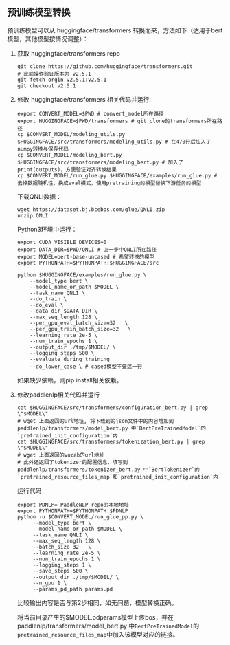 ## 预训练模型转换

预训练模型可以从 huggingface/transformers 转换而来，方法如下（适用于bert模型，其他模型按情况调整）：

1. 获取 huggingface/transformers repo
   ```shell
   git clone https://github.com/huggingface/transformers.git
   # 此前操作验证版本为 v2.5.1
   git fetch orgin v2.5.1:v2.5.1
   git checkout v2.5.1
   ```
2. 修改 huggingface/transformers 相关代码并运行:
    ```shell
    export CONVERT_MODEL=$PWD # convert_model所在路径
    export HUGGINGFACE=$PWD/transformers # git clone的transformers所在路径
    cp $CONVERT_MODEL/modeling_utils.py $HUGGINGFACE/src/transformers/modeling_utils.py # 在470行后加入了numpy转换与保存代码
    cp $CONVERT_MODEL/modeling_bert.py  $HUGGINGFACE/src/transformers/modeling_bert.py # 加入了print(outputs)，方便验证对齐转换结果
    cp $CONVERT_MODEL/run_glue.py $HUGGINGFACE/examples/run_glue.py # 去掉数据随机性，换成eval模式，使用pretraining的模型替换下游任务的模型
    ```

    下载QNLI数据：
    ```shell
    wget https://dataset.bj.bcebos.com/glue/QNLI.zip
    unzip QNLI
    ```

    Python3环境中运行：
    ```shell
    export CUDA_VISIBLE_DEVICES=0
    export DATA_DIR=$PWD/QNLI # 上一步中QNLI所在路径
    export MODEL=bert-base-uncased # 希望转换的模型
    export PYTHONPATH=$PYTHONPATH:$HUGGINGFACE/src

    python $HUGGINGFACE/examples/run_glue.py \
        --model_type bert \
        --model_name_or_path $MODEL \
        --task_name QNLI \
        --do_train \
        --do_eval \
        --data_dir $DATA_DIR \
        --max_seq_length 128 \
        --per_gpu_eval_batch_size=32   \
        --per_gpu_train_batch_size=32   \
        --learning_rate 2e-5 \
        --num_train_epochs 1 \
        --output_dir ./tmp/$MODEL/ \
        --logging_steps 500 \
        --evaluate_during_training
        --do_lower_case \ # cased模型不要这一行
    ```
    如果缺少依赖，则pip install相关依赖。


3. 修改paddlenlp相关代码并运行
    ```shell
    cat $HUGGINGFACE/src/transformers/configuration_bert.py | grep \"$MODEL\"
    # wget 上面返回的url地址, 将下载到的json文件中的内容增加到paddlenlp/transformers/model_bert.py 中`BertPreTrainedModel`的`pretrained_init_configuration`内
    cat $HUGGINGFACE/src/transformers/tokenization_bert.py | grep \"$MODEL\"
    # wget 上面返回的vocab的url地址
    # 此外还返回了tokenizer的配置信息，填写到paddlenlp/transformers/tokenizer_bert.py 中`BertTokenizer`的`pretrained_resource_files_map`和`pretrained_init_configuration`内
    ```

    运行代码
   ```shell
   export PDNLP= PaddleNLP repo的本地地址
   export PYTHONPATH=$PYTHONPATH:$PDNLP
   python -u $CONVERT_MODEL/run_glue_pp.py \
        --model_type bert \
        --model_name_or_path $MODEL \
        --task_name QNLI \
        --max_seq_length 128 \
        --batch_size 32   \
        --learning_rate 2e-5 \
        --num_train_epochs 1 \
        --logging_steps 1 \
        --save_steps 500 \
        --output_dir ./tmp/$MODEL/ \
        --n_gpu 1 \
        --params_pd_path params.pd
   ```

   比较输出内容是否与第2步相同，如无问题，模型转换正确。

   将当前目录产生的$MODEL.pdparams模型上传bos，并在paddlenlp/transformers/model_bert.py 中`BertPreTrainedModel`的`pretrained_resource_files_map`中加入该模型对应的链接。
